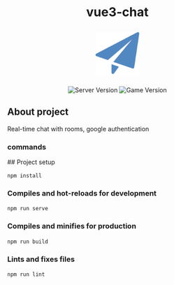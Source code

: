 <h1 style='text-align: center'> vue3-chat</h1>
<div style='padding: 10px; display: flex; justify-content: center'>
	<img alt='logo' width='100px' src="src/assets/svg/logo.svg">
</div>

<p style='text-align: center'>
   <img src="https://img.shields.io/badge/:ServerVersion" alt="Server Version">
   <img src="" alt="Game Version">
</p>

<h2> About project</h2>
<p> Real-time chat with rooms, google authentication</p>

<h3> commands</h3>
## Project setup

```
npm install
```

### Compiles and hot-reloads for development

```
npm run serve
```

### Compiles and minifies for production

```
npm run build
```

### Lints and fixes files

```
npm run lint
```
